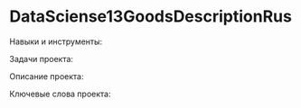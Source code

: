 # DataSciense13GoodsDescriptionRus

Навыки и инструменты:

Задачи проекта:

Описание проекта: 

Ключевые слова проекта:
